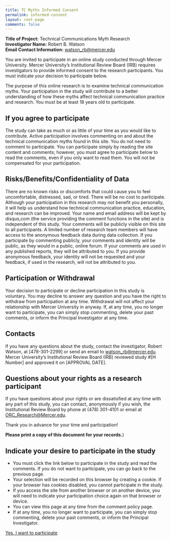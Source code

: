 ```yaml
---
title: TC Myths Informed Consent 
permalink: informed-consent
layout: root-page
comments: false
---
```


**Title of Project:** Technical Communications Myth Research<br/>
**Investigator Name:** Robert B. Watson<br/>
**Email Contact Information:** watson_rb@mercer.edu

You are invited to participate in an online study conducted through Mercer University. Mercer University’s Institutional Review Board (IRB) requires investigators to provide informed consent to the research participants. You must indicate your decision to participate below.

The purpose of this online research is to examine technical communication myths. Your participation in the study will contribute to a better understanding of how these myths affect technical communication practice and research. You must be at least 18 years old to participate.

## If you agree to participate

The study can take as much or as little of your time as you would like to contribute. Active participation involves commenting on and about the technical communication myths found in this site. You do not need to comment to participate. You can participate simply by reading the site content and comments; however, you must agree to participate below to read the comments, even if you only want to read them. You will not be compensated for your participation.

## Risks/Benefits/Confidentiality of Data

There are no known risks or discomforts that could cause you to feel uncomfortable, distressed, sad, or tired. There will be no cost to participate. Although your participation in this research may not benefit you personally, it will help us understand how technical communication practice, education, and research can be improved. Your name and email address will be kept by disqus,com (the service providing the comment functions in the site) and is independent of this study. Your comments will be publicly visible on this site to all participants. A limited number of research team members will have access to the anonymous feedback data during data collection. If you participate by commenting publicly, your comments and identity will be public, as they would in a public, online forum. If your comments are used in any published reports, they will be attributed to you. If you provide anonymous feedback, your identity will not be requested and your feedback, if used in the research, will not be attributed to you.

## Participation or Withdrawal

Your decision to participate or decline participation in this study is voluntary. You may decline to answer any question and you have the right to withdraw from participation at any time. Withdrawal will not affect your relationship with Mercer University in anyway. If, at any time, you no longer want to participate, you can simply stop commenting, delete your past comments, or inform the Principal Investigator at any time.

## Contacts

If you have any questions about the study, contact the investigator, Robert Watson, at [478-301-2299] or send an email to watson_rb@mercer.edu. Mercer University’s Institutional Review Board (IRB) reviewed study #[H Number] and approved it on [APPROVAL DATE].

## Questions about your rights as a research participant
If you have questions about your rights or are dissatisfied at any time with any part of this study, you can contact, anonymously if you wish, the Institutional Review Board by phone at (478) 301-4101 or email at ORC_Research@Mercer.edu.

Thank you in advance for your time and participation!

**Please print a copy of this document for your records.**)

## Indicate your desire to participate in the study

* You must click the link below to participate in the study and read the comments. If you do not want to participate, you can go back to the previous page.
* Your selection will be recorded on this browser by creating a cookie. If your browser has cookies disabled, you cannot participate in the study. 
* If you access the site from another browser or on another device, you will need to indicate your participation choice again on that browser or device.
* You can view this page at any time from the comment policy page.
* If at any time, you no longer want to participate, you can simply stop commenting, delete your past comments, or inform the Principal Investigator.

[Yes, I want to participate](#)
